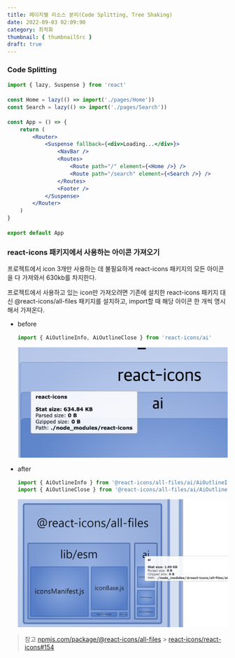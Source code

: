 ```yaml
---
title: 페이지별 리소스 분리(Code Splitting, Tree Shaking)
date: 2022-09-03 02:09:90
category: 최적화
thumbnail: { thumbnailSrc }
draft: true
---
```


### Code Splitting

```jsx
import { lazy, Suspense } from 'react'

const Home = lazy(() => import('./pages/Home'))
const Search = lazy(() => import('./pages/Search'))

const App = () => {
    return (
        <Router>
            <Suspense fallback={<div>Loading...</div>}>
                <NavBar />
                <Routes>
                    <Route path="/" element={<Home />} />
                    <Route path="/search" element={<Search />} />
                </Routes>
                <Footer />
            </Suspense>
        </Router>
    )
}

export default App
```

### react-icons 패키지에서 사용하는 아이콘 가져오기

프로젝트에서 icon 3개만 사용하는 데 불필요하게 react-icons 패키지의 모든 아이콘을 다 가져와서 630kb를 차지한다.

프로젝트에서 사용하고 있는 icon만 가져오려면 기존에 설치한 react-icons 패키지 대신 @react-icons/all-files 패키지를 설치하고, import할 때 해당 아이콘 한 개씩 명시해서 가져온다.

-   before

    ```javascript
    import { AiOutlineInfo, AiOutlineClose } from 'react-icons/ai'
    ```

    ![react-icons-before](../image/react-icons-before.png)

-   after

    ```javascript
    import { AiOutlineInfo } from '@react-icons/all-files/ai/AiOutlineInfo'
    import { AiOutlineClose } from '@react-icons/all-files/ai/AiOutlineClose'
    ```

    ![react-icons-after](../image/react-icons-after.png)

> 참고
> [npmjs.com/package/@react-icons/all-files](https://www.npmjs.com/package/@react-icons/all-files) > [react-icons/react-icons#154](https://github.com/react-icons/react-icons/issues/154)
